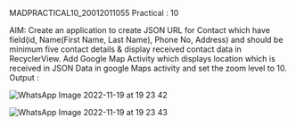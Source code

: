 MADPRACTICAL10_20012011055
Practical : 10

AIM: Create an application to create JSON URL for Contact which have field(id, Name(First Name, Last Name), Phone No, Address) and should be minimum five contact details & display received contact data in RecyclerView. Add Google Map Activity which displays location which is received in JSON Data in google Maps activity and set the zoom level to 10.
Output :

![WhatsApp Image 2022-11-19 at 19 23 42](https://user-images.githubusercontent.com/110708438/202854134-f37a618b-4a75-408b-8940-391024a68d6a.jpg)

![WhatsApp Image 2022-11-19 at 19 23 43](https://user-images.githubusercontent.com/110708438/202854160-7a33bd52-9750-4318-849d-33fc62842485.jpg)

